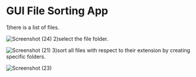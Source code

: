 # GUI File Sorting App

1)here is a list of files.

![Screenshot (24)](https://user-images.githubusercontent.com/83807163/128489658-07bf6397-de3a-43f9-9793-9ea76eea1dd4.png)
2)select the file folder.

![Screenshot (21)](https://user-images.githubusercontent.com/83807163/128489684-c156e0c2-848d-4eb4-a742-497173bac8b9.png)
3)sort all files with respect to their extension by creating specific folders. 

![Screenshot (23)](https://user-images.githubusercontent.com/83807163/128489693-d5e69acf-3e57-444d-8f5c-1c173d9a0869.png)
